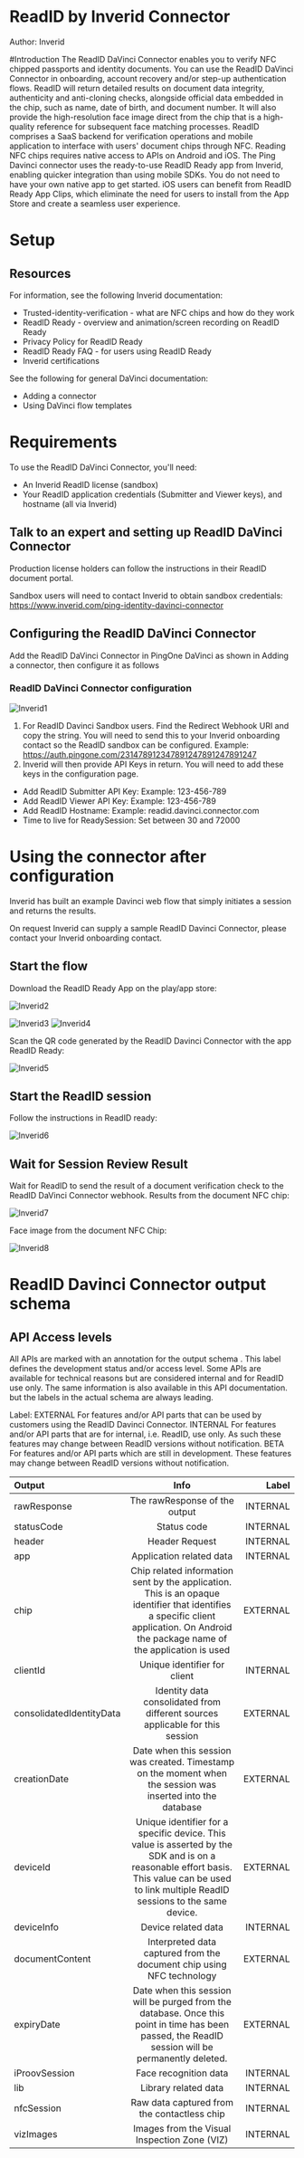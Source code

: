 # ReadID by Inverid Connector

Author: Inverid

#Introduction
The ReadID DaVinci Connector enables you to verify NFC chipped passports and identity documents. You can use the ReadID DaVinci Connector in onboarding, account recovery and/or step-up authentication flows. ReadID will return detailed results on document data integrity, authenticity and anti-cloning checks, alongside official data embedded in the chip, such as name, date of birth, and document number. It will also provide the high-resolution face image direct from the chip that is a high-quality reference for subsequent face matching processes.
ReadID comprises a SaaS backend for verification operations and mobile application to interface with users' document chips through NFC.
Reading NFC chips requires native access to APIs on Android and iOS. The Ping Davinci connector uses the ready-to-use ReadID Ready app from Inverid, enabling quicker integration than using mobile SDKs. You do not need to have your own native app to get started.
iOS users can benefit from ReadID Ready App Clips, which eliminate the need for users to install from the App Store and create a seamless user experience.

# Setup
## Resources
For information, see the following Inverid documentation:
* Trusted-identity-verification - what are NFC chips and how do they work
* ReadID Ready - overview and animation/screen recording on ReadID Ready
* Privacy Policy for ReadID Ready
* ReadID Ready FAQ - for users using ReadID Ready
* Inverid certifications
  
See the following for general DaVinci documentation:
* Adding a connector
* Using DaVinci flow templates

# Requirements
To use the ReadID DaVinci Connector, you'll need:
* An Inverid ReadID license (sandbox)
* Your ReadID application credentials (Submitter and Viewer keys), and hostname (all via Inverid)
  
## Talk to an expert and setting up ReadID DaVinci Connector
Production license holders can follow the instructions in their ReadID document portal.

Sandbox users will need to contact Inverid to obtain sandbox credentials:
https://www.inverid.com/ping-identity-davinci-connector

## Configuring the ReadID DaVinci Connector
Add the ReadID DaVinci Connector in PingOne DaVinci as shown in Adding a connector, then configure it as follows


### ReadID DaVinci Connector configuration

![Inverid1](inverid1.png)

1. For ReadID Davinci Sandbox users.
Find the Redirect Webhook URI and copy the string. You will need to send this to your Inverid onboarding contact so the ReadID sandbox can be configured.
 Example: https://auth.pingone.com/231478912347891247891247891247
2. Inverid will then provide API Keys in return. You will need to add these keys in the configuration page.

* Add ReadID Submitter API Key:
 Example: 123-456-789
* Add ReadID Viewer API Key:
 Example: 123-456-789
* Add ReadID Hostname:
 Example: readid.davinci.connector.com
* Time to live for ReadySession:
 Set between 30 and 72000

# Using the connector after configuration
Inverid has built an example Davinci web flow that simply initiates a session and returns the results.

On request Inverid can supply a sample ReadID Davinci Connector, please contact your Inverid onboarding contact.

## Start the flow

Download the ReadID Ready App on the play/app store:

![Inverid2](inverid2.png)

![Inverid3](inverid3.png) 
![Inverid4](inverid4.png)

Scan the QR code generated by the ReadID Davinci Connector with the app ReadID Ready:

![Inverid5](inverid5.png)

## Start the ReadID session
Follow the instructions in ReadID ready:

![Inverid6](inverid6.png)

## Wait for Session Review Result
Wait for ReadID to send the result of a document verification check to the ReadID DaVinci Connector webhook.
Results from the document NFC chip:

![Inverid7](inverid7.png)

Face image from the document NFC Chip:

![Inverid8](inverid8.png)

# ReadID Davinci Connector output schema
## API Access levels
All APIs are marked with an annotation for the output schema . This label defines the development status and/or access level. Some APIs are available for technical reasons but are considered internal and for ReadID use only. The same information is also available in this API documentation. but the labels in the actual schema are always leading.

Label:
 EXTERNAL For features and/or API parts that can be used by customers using the ReadID Davinci Connector.
 INTERNAL For features and/or API parts that are for internal, i.e. ReadID, use only. As such these features may change between ReadID versions without notification.
 BETA For features and/or API parts which are still in development. These features may change between ReadID versions without notification.

| Output              | Info | Label |
| :---------------- | :------: | ----: |
| rawResponse        |   The rawResponse of the output   | INTERNAL |
| statusCode           |   Status code   | INTERNAL |
| header    |  Header Request   | INTERNAL |
| app |  Application related data   | INTERNAL |
| chip |  Chip related information sent by the application. This is an opaque identifier that identifies a specific client application. On Android the package name of the application is used   | EXTERNAL |
| clientId | Unique identifier for client   | INTERNAL |
| consolidatedIdentityData |  Identity data consolidated from different sources applicable for this session   | EXTERNAL |
| creationDate |  Date when this session was created. Timestamp on the moment when the session was inserted into the database   | EXTERNAL |
| deviceId |  Unique identifier for a specific device. This value is asserted by the SDK and is on a reasonable effort basis. This value can be used to link multiple ReadID sessions to the same device.   | EXTERNAL |
| deviceInfo |  Device related data   | INTERNAL |
| documentContent |  Interpreted data captured from the document chip using NFC technology  | EXTERNAL |
| expiryDate |  Date when this session will be purged from the database. Once this point in time has been passed, the ReadID session will be permanently deleted.   | EXTERNAL |
| iProovSession |  Face recognition data   | INTERNAL |
| lib |  Library related data  | INTERNAL |
| nfcSession |  Raw data captured from the contactless chip  | INTERNAL |
| vizImages |  Images from the Visual Inspection Zone (VIZ)   | INTERNAL |


 


